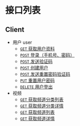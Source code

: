 # 接口列表

## Client

* 用户 user
  * [`GET` 获取用户资料](./api/user/get.personal-profile.md)
  * [`POST` 登录（手机号、密码）](./api/user/post.login.md)
  * [`POST` 发送验证码](./api/user/post.create-verify-code.md)
  * [`POST` 创建用户](./api/user/post.create-user.md)
  * [`POST` 发送重置密码验证码](./api/user/post.create-reset-password-verify-code.md)
  * [`PUT` 重置用户密码](./api/user/put.reset-password.md)
  * [`DELETE` 用户登出](./api/user/delete.logout.md)
* 视频
  * [`GET` 获取频道分类列表](./api/video/get.get-channel-category-list.md)
  * [`GET` 获取频道分类详情](./api/video/get.get-channel-category-profile.md)
  * [`GET` 获取频道列表](./api/video/get.get-channel-list.md)
  * [`GET` 获取频道详情](./api/video/get.get-channel-profile.md)
